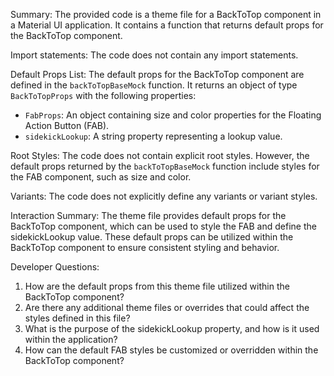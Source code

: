 Summary:
The provided code is a theme file for a BackToTop component in a Material UI application. It contains a function that returns default props for the BackToTop component.

Import statements:
The code does not contain any import statements.

Default Props List:
The default props for the BackToTop component are defined in the `backToTopBaseMock` function. It returns an object of type `BackToTopProps` with the following properties:
- `FabProps`: An object containing size and color properties for the Floating Action Button (FAB).
- `sidekickLookup`: A string property representing a lookup value.

Root Styles:
The code does not contain explicit root styles. However, the default props returned by the `backToTopBaseMock` function include styles for the FAB component, such as size and color.

Variants:
The code does not explicitly define any variants or variant styles.

Interaction Summary:
The theme file provides default props for the BackToTop component, which can be used to style the FAB and define the sidekickLookup value. These default props can be utilized within the BackToTop component to ensure consistent styling and behavior.

Developer Questions:
1. How are the default props from this theme file utilized within the BackToTop component?
2. Are there any additional theme files or overrides that could affect the styles defined in this file?
3. What is the purpose of the sidekickLookup property, and how is it used within the application?
4. How can the default FAB styles be customized or overridden within the BackToTop component?
